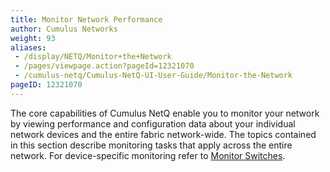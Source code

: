 ```yaml
---
title: Monitor Network Performance
author: Cumulus Networks
weight: 93
aliases:
 - /display/NETQ/Monitor+the+Network
 - /pages/viewpage.action?pageId=12321070
 - /cumulus-netq/Cumulus-NetQ-UI-User-Guide/Monitor-the-Network
pageID: 12321070
---
```

The core capabilities of Cumulus NetQ enable you to monitor your network by viewing performance and configuration data about your individual network devices and the entire fabric network-wide. The topics contained in this section describe monitoring tasks that
apply across the entire network. For device-specific monitoring refer to [Monitor Switches](/cumulus-netq/Cumulus-NetQ-UI-User-Guide/Monitor-Devices).
